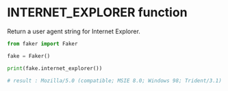 # **INTERNET_EXPLORER** function

Return a user agent string for Internet Explorer.

```py
from faker import Faker

fake = Faker()

print(fake.internet_explorer())

# result : Mozilla/5.0 (compatible; MSIE 8.0; Windows 98; Trident/3.1)
```
